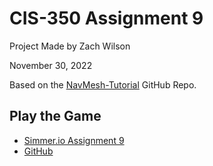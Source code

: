 # CIS-350 Assignment 9
 
Project Made by Zach Wilson

November 30, 2022

Based on the [NavMesh-Tutorial](https://github.com/Brackeys/NavMesh-Tutorial) GitHub Repo. 

## Play the Game
- [Simmer.io Assignment 9](https://simmer.io/@Ronis/assignment-9)
- [GitHub](https://github.com/PlatFormPlayZ/CIS-350-Assignment-9/releases/)
